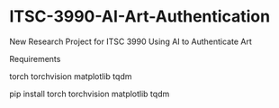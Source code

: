 # ITSC-3990-AI-Art-Authentication
New Research Project for ITSC 3990 Using AI to Authenticate Art



Requirements 

torch
torchvision
matplotlib
tqdm

pip install torch torchvision matplotlib tqdm
